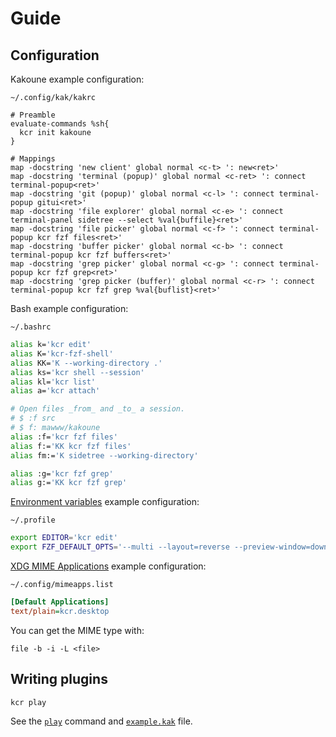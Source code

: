 # Guide

## Configuration

Kakoune example configuration:

`~/.config/kak/kakrc`

``` kak
# Preamble
evaluate-commands %sh{
  kcr init kakoune
}

# Mappings
map -docstring 'new client' global normal <c-t> ': new<ret>'
map -docstring 'terminal (popup)' global normal <c-ret> ': connect terminal-popup<ret>'
map -docstring 'git (popup)' global normal <c-l> ': connect terminal-popup gitui<ret>'
map -docstring 'file explorer' global normal <c-e> ': connect terminal-panel sidetree --select %val{buffile}<ret>'
map -docstring 'file picker' global normal <c-f> ': connect terminal-popup kcr fzf files<ret>'
map -docstring 'buffer picker' global normal <c-b> ': connect terminal-popup kcr fzf buffers<ret>'
map -docstring 'grep picker' global normal <c-g> ': connect terminal-popup kcr fzf grep<ret>'
map -docstring 'grep picker (buffer)' global normal <c-r> ': connect terminal-popup kcr fzf grep %val{buflist}<ret>'
```

Bash example configuration:

`~/.bashrc`

``` sh
alias k='kcr edit'
alias K='kcr-fzf-shell'
alias KK='K --working-directory .'
alias ks='kcr shell --session'
alias kl='kcr list'
alias a='kcr attach'

# Open files _from_ and _to_ a session.
# $ :f src
# $ f: mawww/kakoune
alias :f='kcr fzf files'
alias f:='KK kcr fzf files'
alias fm:='K sidetree --working-directory'

alias :g='kcr fzf grep'
alias g:='KK kcr fzf grep'
```

[Environment variables] example configuration:

`~/.profile`

``` sh
export EDITOR='kcr edit'
export FZF_DEFAULT_OPTS='--multi --layout=reverse --preview-window=down:60%'
```

[Environment variables]: https://wiki.archlinux.org/title/Environment_variables

[XDG MIME Applications] example configuration:

`~/.config/mimeapps.list`

``` ini
[Default Applications]
text/plain=kcr.desktop
```

You can get the MIME type with:

```
file -b -i -L <file>
```

[XDG MIME Applications]: https://wiki.archlinux.org/title/XDG_MIME_Applications

## Writing plugins

``` sh
kcr play
```

See the [`play`] command and [`example.kak`] file.

[`play`]: manual.md#play
[`example.kak`]: ../share/kcr/init/example.kak
